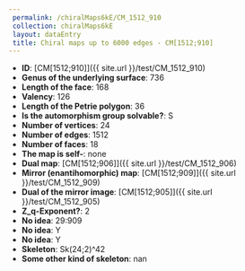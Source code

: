 ```yaml
--- 
 permalink: /chiralMaps6kE/CM_1512_910 
 collection: chiralMaps6kE
 layout: dataEntry
 title: Chiral maps up to 6000 edges - CM[1512;910]
---
```


- **ID**: [CM[1512;910]]({{ site.url }}/test/CM_1512_910)
- **Genus of the underlying surface**: 736
- **Length of the face**: 168
- **Valency**: 126
- **Length of the Petrie polygon**: 36
- **Is the automorphism group solvable?**: S
- **Number of vertices**: 24
- **Number of edges**: 1512
- **Number of faces**: 18
- **The map is self-**: none
- **Dual map**: [CM[1512;906]]({{ site.url }}/test/CM_1512_906)
- **Mirror (enantihomorphic) map**: [CM[1512;909]]({{ site.url }}/test/CM_1512_909)
- **Dual of the mirror image**: [CM[1512;905]]({{ site.url }}/test/CM_1512_905)
- **Z_q-Exponent?**: 2
- **No idea**:  29:909
- **No idea**: Y
- **No idea**: Y
- **Skeleton**: Sk(24;2)^42
- **Some other kind of skeleton**: nan
